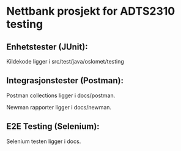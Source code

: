 
# Nettbank prosjekt for ADTS2310 testing

## Enhetstester (JUnit):
Kildekode ligger i src/test/java/oslomet/testing

## Integrasjonstester (Postman):
Postman collections ligger i docs/postman.

Newman rapporter ligger i docs/newman.

## E2E Testing (Selenium):
Selenium testen ligger i docs.
